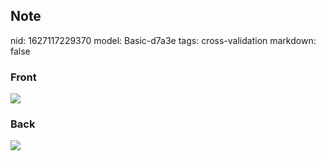 ## Note
nid: 1627117229370
model: Basic-d7a3e
tags: cross-validation
markdown: false

### Front
<img src="paste-9ba9f6b02c7cce16bd90e8ef2e2527cde4599f19.jpg">

### Back
<img src="paste-4011d7b5d7a51513a112f349d9901206770a9d63.jpg">
